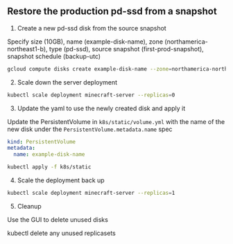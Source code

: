 ## Restore the production pd-ssd from a snapshot

1. Create a new pd-ssd disk from the source snapshot

Specify size (10GB), name (example-disk-name), zone (northamerica-northeast1-b), type (pd-ssd), source snapshot (first-prod-snapshot), snapshot schedule (backup-utc)

```bash
gcloud compute disks create example-disk-name --zone=northamerica-northeast1-b --source-snapshot=first-prod-snapshot --size=10GB --type=pd-ssd --resource-policies=backup-utc
```

2. Scale down the server deployment

```bash
kubectl scale deployment minecraft-server --replicas=0
```

3. Update the yaml to use the newly created disk and apply it

Update the PersistentVolume in `k8s/static/volume.yml` with the name of the new disk under the `PersistentVolume.metadata.name` spec

```yaml
kind: PersistentVolume
metadata:
  name: example-disk-name
```

```bash
kubectl apply -f k8s/static
```

4. Scale the deployment back up

```bash
kubectl scale deployment minecraft-server --replicas=1
```

5. Cleanup

Use the GUI to delete unused disks

kubectl delete any unused replicasets
